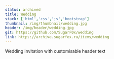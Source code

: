 ```yaml
---
status: archived
title: Wedding
stack: ['html','css','js','bootstrap']
thumbnail: /img/thumbnail/wedding.jpg
header: /img/header/wedding.jpg
git: https://github.com/SugarF0x/wedding
link: https://archive.sugarfox.ru/items/wedding
---
```


Wedding invitation with customisable header text
<!--more-->
